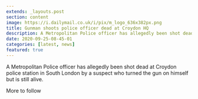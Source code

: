 ```yaml
---
extends: _layouts.post
section: content
image: https://i.dailymail.co.uk/i/pix/m_logo_636x382px.png 
title: Gunman shoots police officer dead at Croydon HQ 
description: A Metropolitan Police officer has allegedly been shot dead at Croydon police station in South London by a suspect who turned the gun on himself but is still alive. 
date: 2020-09-25-08-45-01 
categories: [latest, news] 
featured: true 
--- 
```

A Metropolitan Police officer has allegedly been shot dead at Croydon police station in South London by a suspect who turned the gun on himself but is still alive.

More to follow

